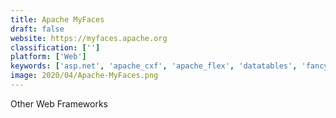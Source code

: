 ```yaml
---
title: Apache MyFaces
draft: false 
website: https://myfaces.apache.org
classification: ['']
platform: ['Web']
keywords: ['asp.net', 'apache_cxf', 'apache_flex', 'datatables', 'fancybox', 'flot', 'handlebars', 'loopback_by_rogueamoeba', 'mashshare', 'material_design_for_bootstrap', 'openui5', 'purecss', 'ruby_on_rails', 'sinatra', 'webrtc', 'windows_communication_foundation', 'yesod', 'vibe.d']
image: 2020/04/Apache-MyFaces.png
---
```

Other Web Frameworks